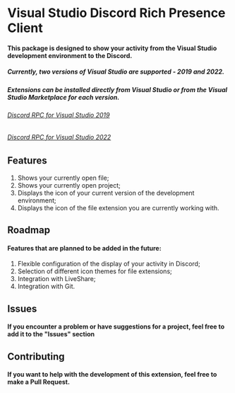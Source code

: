 # Visual Studio Discord Rich Presence Client
#### This package is designed to show your activity from the Visual Studio development environment to the Discord.
##### Currently, two versions of Visual Studio are supported - 2019 and 2022.
##### Extensions can be installed directly from Visual Studio or from the Visual Studio Marketplace for each version.
###### [Discord RPC for Visual Studio 2019](https://marketplace.visualstudio.com/items?itemName=Ryavel.vsdrp2019)
###### [Discord RPC for Visual Studio 2022](https://marketplace.visualstudio.com/items?itemName=Ryavel.vsdrp2022)

## Features
1. Shows your currently open file;
2. Shows your currently open project;
3. Displays the icon of your current version of the development environment;
4. Displays the icon of the file extension you are currently working with.

## Roadmap
#### Features that are planned to be added in the future:
1. Flexible configuration of the display of your activity in Discord;
2. Selection of different icon themes for file extensions;
3. Integration with LiveShare;
4. Integration with Git.

## Issues
#### If you encounter a problem or have suggestions for a project, feel free to add it to the "Issues" section

## Contributing
#### If you want to help with the development of this extension, feel free to make a Pull Request.

